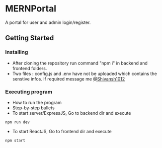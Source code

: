 # MERNPortal

A portal for user and admin login/register.

## Getting Started

### Installing

* After cloning the repository run command "npm i" in backend and frontend folders.
* Two files : config.js and .env have not be uploaded which contains the senstive infos. If required message me [@Shivansh1012](https://www.linkedin.com/in/shivansh1012/)

### Executing program

* How to run the program
* Step-by-step bullets
* To start server/ExpressJS, Go to backend dir and execute
```
npm run dev
```
* To start ReactJS, Go to frontend dir and execute
```
npm start
```
